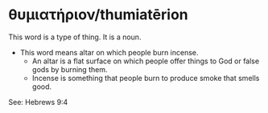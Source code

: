 # θυμιατήριον/thumiatērion
This word is a type of thing. It is a noun.

* This word means altar on which people burn incense.
    * An altar is a flat surface on which people offer things to God or false gods by burning them.
    * Incense is something that people burn to produce smoke that smells good.


See: Hebrews 9:4
